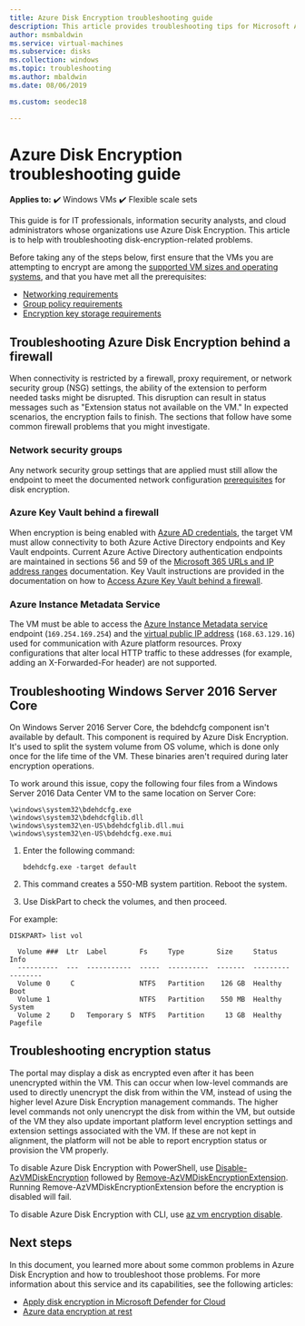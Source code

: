 ```yaml
---
title: Azure Disk Encryption troubleshooting guide
description: This article provides troubleshooting tips for Microsoft Azure Disk Encryption for Windows VMs.
author: msmbaldwin
ms.service: virtual-machines
ms.subservice: disks
ms.collection: windows
ms.topic: troubleshooting
ms.author: mbaldwin
ms.date: 08/06/2019

ms.custom: seodec18

---
```

# Azure Disk Encryption troubleshooting guide

**Applies to:** :heavy_check_mark: Windows VMs :heavy_check_mark: Flexible scale sets 

This guide is for IT professionals, information security analysts, and cloud administrators whose organizations use Azure Disk Encryption. This article is to help with troubleshooting disk-encryption-related problems.

Before taking any of the steps below, first ensure that the VMs you are attempting to encrypt are among the [supported VM sizes and operating systems](disk-encryption-overview.md#supported-vms-and-operating-systems), and that you have met all the prerequisites:

- [Networking requirements](disk-encryption-overview.md#networking-requirements)
- [Group policy requirements](disk-encryption-overview.md#group-policy-requirements)
- [Encryption key storage requirements](disk-encryption-overview.md#encryption-key-storage-requirements)

## Troubleshooting Azure Disk Encryption behind a firewall

When connectivity is restricted by a firewall, proxy requirement, or network security group (NSG) settings, the ability of the extension to perform needed tasks might be disrupted. This disruption can result in status messages such as "Extension status not available on the VM." In expected scenarios, the encryption fails to finish. The sections that follow have some common firewall problems that you might investigate.

### Network security groups
Any network security group settings that are applied must still allow the endpoint to meet the documented network configuration [prerequisites](disk-encryption-overview.md#networking-requirements) for disk encryption.

### Azure Key Vault behind a firewall

When encryption is being enabled with [Azure AD credentials](disk-encryption-windows-aad.md#), the target VM must allow connectivity to both Azure Active Directory endpoints and Key Vault endpoints. Current Azure Active Directory authentication endpoints are maintained in sections 56 and 59 of the [Microsoft 365 URLs and IP address ranges](/microsoft-365/enterprise/urls-and-ip-address-ranges) documentation. Key Vault instructions are provided in the documentation on how to [Access Azure Key Vault behind a firewall](../../key-vault/general/access-behind-firewall.md).

### Azure Instance Metadata Service 
The VM must be able to access the [Azure Instance Metadata service](../windows/instance-metadata-service.md) endpoint (`169.254.169.254`) and the [virtual public IP address](../../virtual-network/what-is-ip-address-168-63-129-16.md) (`168.63.129.16`) used for communication with Azure platform resources. Proxy configurations that alter local HTTP traffic to these addresses (for example, adding an X-Forwarded-For header) are not supported.

## Troubleshooting Windows Server 2016 Server Core

On Windows Server 2016 Server Core, the bdehdcfg component isn't available by default. This component is required by Azure Disk Encryption. It's used to split the system volume from OS volume, which is done only once for the life time of the VM. These binaries aren't required during later encryption operations.

To work around this issue, copy the following four files from a Windows Server 2016 Data Center VM to the same location on Server Core:

   ```
   \windows\system32\bdehdcfg.exe
   \windows\system32\bdehdcfglib.dll
   \windows\system32\en-US\bdehdcfglib.dll.mui
   \windows\system32\en-US\bdehdcfg.exe.mui
   ```

1. Enter the following command:

   ```
   bdehdcfg.exe -target default
   ```

1. This command creates a 550-MB system partition. Reboot the system.

1. Use DiskPart to check the volumes, and then proceed.  

For example:

```
DISKPART> list vol

  Volume ###  Ltr  Label        Fs     Type        Size     Status     Info
  ----------  ---  -----------  -----  ----------  -------  ---------  --------
  Volume 0     C                NTFS   Partition    126 GB  Healthy    Boot
  Volume 1                      NTFS   Partition    550 MB  Healthy    System
  Volume 2     D   Temporary S  NTFS   Partition     13 GB  Healthy    Pagefile
```

## Troubleshooting encryption status 

The portal may display a disk as encrypted even after it has been unencrypted within the VM.  This can occur when low-level commands are used to directly unencrypt the disk from within the VM, instead of using the higher level Azure Disk Encryption management commands.  The higher level commands not only unencrypt the disk from within the VM, but outside of the VM they also update important platform level encryption settings and extension settings associated with the VM.  If these are not kept in alignment, the platform will not be able to report encryption status or provision the VM properly.

To disable Azure Disk Encryption with PowerShell, use [Disable-AzVMDiskEncryption](/powershell/module/az.compute/disable-azvmdiskencryption) followed by [Remove-AzVMDiskEncryptionExtension](/powershell/module/az.compute/remove-azvmdiskencryptionextension). Running Remove-AzVMDiskEncryptionExtension before the encryption is disabled will fail.

To disable Azure Disk Encryption with CLI, use [az vm encryption disable](/cli/azure/vm/encryption). 

## Next steps

In this document, you learned more about some common problems in Azure Disk Encryption and how to troubleshoot those problems. For more information about this service and its capabilities, see the following articles:

- [Apply disk encryption in Microsoft Defender for Cloud](../../security-center/asset-inventory.md)
- [Azure data encryption at rest](../../security/fundamentals/encryption-atrest.md)
